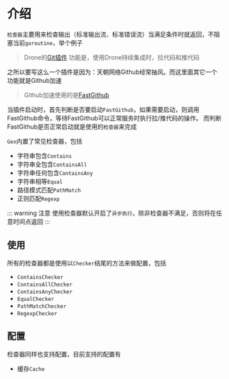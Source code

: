 # 介绍

`检查器`主要用来检查输出（标准输出流、标准错误流）当满足条件时就返回，不阻塞当前`goroutine`，举个例子

> Drone的[Git插件](https://github.com/dronestock/git)
> 功能是，使用Drone持续集成时，拉代码和推代码

之所以要写这么一个插件是因为：天朝网络Github经常抽风。而这里面其它一个功能就是Github加速
> Github加速使用的是[FastGithub](https://github.com/dotnetcore/FastGithub)

当插件启动时，首先判断是否要启动`FastGithub`，如果需要启动，则调用FastGithub命令，等待FastGithub可以正常服务时执行拉/推代码的操作。 而判断FastGithub是否正常启动就是使用的`检查器`来完成

`Gex`内置了常见检查器，包括

- 字符串包含`Contains`
- 字符串全包含`ContainsAll`
- 字符串任何包含`ContainsAny`
- 字符串相等`Equal`
- 路径模式匹配`PathMatch`
- 正则匹配`Regexp`

::: warning 注意 使用检查器默认开启了`异步执行`，除非检查器不满足，否则将在任意时间点返回
:::

## 使用

所有的检查器都是使用以`Checker`结尾的方法来做配置，包括

- `ContainsChecker`
- `ContainsAllChecker`
- `ContainsAnyChecker`
- `EqualChecker`
- `PathMatchChecker`
- `RegexpChecker`

## 配置

检查器同样也支持配置，目前支持的配置有

- 缓存`Cache`

